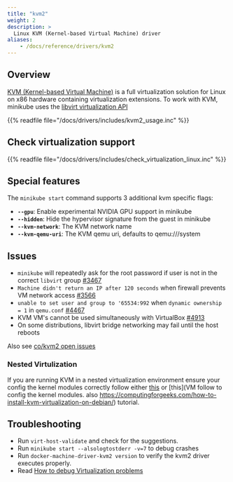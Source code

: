 ```yaml
---
title: "kvm2"
weight: 2
description: >
  Linux KVM (Kernel-based Virtual Machine) driver
aliases:
    - /docs/reference/drivers/kvm2
---
```



## Overview

[KVM (Kernel-based Virtual Machine)](https://www.linux-kvm.org/page/Main_Page) is a full virtualization solution for Linux on x86 hardware containing virtualization extensions. To work with KVM, minikube uses the [libvirt virtualization API](https://libvirt.org/)

{{% readfile file="/docs/drivers/includes/kvm2_usage.inc" %}}

## Check virtualization support

{{% readfile file="/docs/drivers/includes/check_virtualization_linux.inc" %}}

## Special features

The `minikube start` command supports 3 additional kvm specific flags:

* **`--gpu`**: Enable experimental NVIDIA GPU support in minikube
* **`--hidden`**: Hide the hypervisor signature from the guest in minikube
* **`--kvm-network`**:  The KVM network name
* **`--kvm-qemu-uri`**: The KVM qemu uri, defaults to qemu:///system

## Issues

* `minikube` will repeatedly ask for the root password if user is not in the correct `libvirt` group [#3467](https://github.com/kubernetes/minikube/issues/3467)
* `Machine didn't return an IP after 120 seconds` when firewall prevents VM network access [#3566](https://github.com/kubernetes/minikube/issues/3566)
* `unable to set user and group to '65534:992` when `dynamic ownership = 1` in `qemu.conf` [#4467](https://github.com/kubernetes/minikube/issues/4467)
* KVM VM's cannot be used simultaneously with VirtualBox  [#4913](https://github.com/kubernetes/minikube/issues/4913)
* On some distributions, libvirt bridge networking may fail until the host reboots

Also see [co/kvm2 open issues](https://github.com/kubernetes/minikube/labels/co%2Fkvm2)

### Nested Virtulization

If you are running KVM in a nested virtualization environment ensure your config the kernel modules correctly follow either [this](https://stafwag.github.io/blog/blog/2018/06/04/nested-virtualization-in-kvm/)  or [this](VM follow to config the kernel modules. also https://computingforgeeks.com/how-to-install-kvm-virtualization-on-debian/) tutorial.

## Troubleshooting
* Run `virt-host-validate` and check for the suggestions.
* Run `minikube start --alsologtostderr -v=7` to debug crashes
* Run `docker-machine-driver-kvm2 version` to verify the kvm2 driver executes properly.
* Read [How to debug Virtualization problems](https://fedoraproject.org/wiki/How_to_debug_Virtualization_problems)
